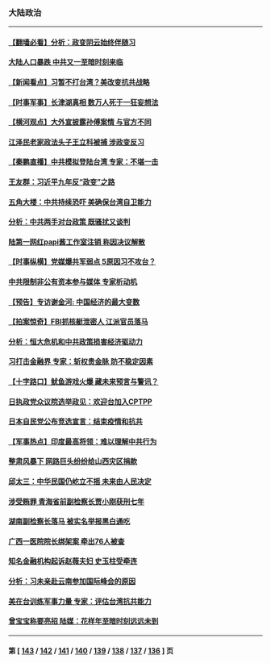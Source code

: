 ### 大陆政治
---
#### [【翻墙必看】分析：政变阴云始终伴随习](../../pages/ncid277/n13300623.md) 
#### [大陆人口暴跌 中共又一至暗时刻来临](../../pages/ncid277/n13300707.md) 
#### [【新闻看点】习暂不打台湾？美改变抗共战略](../../pages/ncid277/n13300263.md) 
#### [【时事军事】长津湖真相 数万人死于一狂妄想法](../../pages/ncid277/n13297695.md) 
#### [【横河观点】大外宣披露孙傅案情 与官方不同](../../pages/ncid277/n13300326.md) 
#### [江泽民老家政法头子王立科被捕 涉政变反习](../../pages/ncid277/n13300282.md) 
#### [【秦鹏直播】中共模拟登陆台湾 专家：不堪一击](../../pages/ncid277/n13300279.md) 
#### [王友群：习近平九年反“政变”之路](../../pages/ncid277/n13299881.md) 
#### [五角大楼：中共持续恐吓 美确保台湾自卫能力](../../pages/ncid277/n13300377.md) 
#### [分析：中共两手对台政策 既骚扰又谈判](../../pages/ncid277/n13300019.md) 
#### [陆第一网红papi酱工作室注销 称因决议解散](../../pages/ncid277/n13299943.md) 
#### [【时事纵横】党媒爆共军弱点 5原因习不攻台？](../../pages/ncid277/n13300129.md) 
#### [中共限制非公有资本参与媒体 专家析动机](../../pages/ncid277/n13300121.md) 
#### [【预告】专访谢金河: 中国经济的最大变数](../../pages/ncid277/n13300005.md) 
#### [【拍案惊奇】FBI抓核艇泄密人 江派官员落马](../../pages/ncid277/n13299677.md) 
#### [分析：恒大危机和中共政策损害经济驱动力](../../pages/ncid277/n13299789.md) 
#### [习打击金融界 专家：斩权贵金脉 防不稳定因素](../../pages/ncid277/n13299615.md) 
#### [【十字路口】鱿鱼游戏火爆 藏未来预言与警讯？](../../pages/ncid277/n13299178.md) 
#### [日执政党众议院选举政见：欢迎台加入CPTPP](../../pages/ncid277/n13299640.md) 
#### [日本自民党公布竞选宣言：结束疫情和抗共](../../pages/ncid277/n13299320.md) 
#### [【军事热点】印度最高将领：难以理解中共行为](../../pages/ncid277/n13297561.md) 
#### [整肃风暴下 网路巨头纷纷给山西灾区捐款](../../pages/ncid277/n13298988.md) 
#### [邱太三：中华民国仍屹立不摇 未来由人民决定](../../pages/ncid277/n13298561.md) 
#### [涉受贿罪 青海省前副检察长贾小刚获刑七年](../../pages/ncid277/n13298932.md) 
#### [湖南副检察长落马 被实名举报黑白通吃](../../pages/ncid277/n13298809.md) 
#### [广西一医院院长绑架案 牵出76人被查](../../pages/ncid277/n13298848.md) 
#### [知名金融机构起诉赵薇夫妇 史玉柱受牵连](../../pages/ncid277/n13298414.md) 
#### [分析：习未亲赴云南参加国际峰会的原因](../../pages/ncid277/n13298570.md) 
#### [美在台训练军事力量 专家：评估台湾抗共能力](../../pages/ncid277/n13295567.md) 
#### [曾宝宝称要亮招 陆媒：花样年至暗时刻远远未到](../../pages/ncid277/n13293655.md) 

---
#### 第 [ [143](./143.md) / [142](./142.md) / [141](./141.md) / [140](./140.md) / [139](./139.md) / [138](./138.md) / [137](./137.md) / [136](./136.md) ] 页
